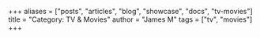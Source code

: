 +++
aliases = ["posts", "articles", "blog", "showcase", "docs", "tv-movies"]
title = "Category: TV & Movies"
author = "James M"
tags = ["tv", "movies"]
+++
